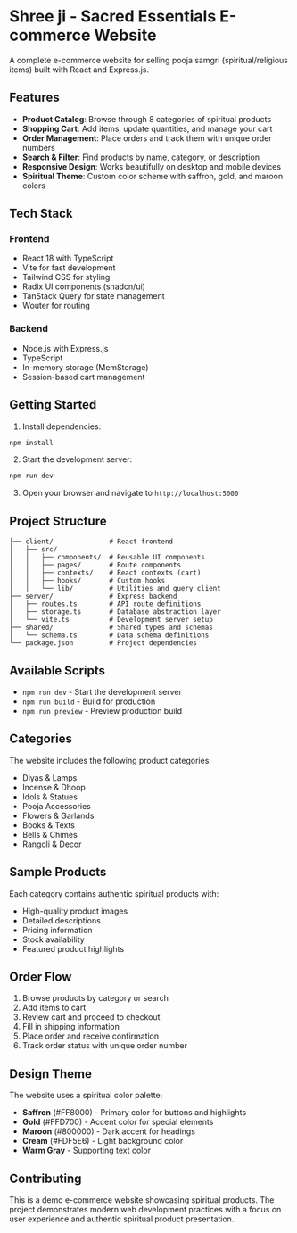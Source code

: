 # Shree ji - Sacred Essentials E-commerce Website

A complete e-commerce website for selling pooja samgri (spiritual/religious items) built with React and Express.js.

## Features

- **Product Catalog**: Browse through 8 categories of spiritual products
- **Shopping Cart**: Add items, update quantities, and manage your cart
- **Order Management**: Place orders and track them with unique order numbers
- **Search & Filter**: Find products by name, category, or description
- **Responsive Design**: Works beautifully on desktop and mobile devices
- **Spiritual Theme**: Custom color scheme with saffron, gold, and maroon colors

## Tech Stack

### Frontend
- React 18 with TypeScript
- Vite for fast development
- Tailwind CSS for styling
- Radix UI components (shadcn/ui)
- TanStack Query for state management
- Wouter for routing

### Backend
- Node.js with Express.js
- TypeScript
- In-memory storage (MemStorage)
- Session-based cart management

## Getting Started

1. Install dependencies:
```bash
npm install
```

2. Start the development server:
```bash
npm run dev
```

3. Open your browser and navigate to `http://localhost:5000`

## Project Structure

```
├── client/              # React frontend
│   ├── src/
│   │   ├── components/  # Reusable UI components
│   │   ├── pages/       # Route components
│   │   ├── contexts/    # React contexts (cart)
│   │   ├── hooks/       # Custom hooks
│   │   └── lib/         # Utilities and query client
├── server/              # Express backend
│   ├── routes.ts        # API route definitions
│   ├── storage.ts       # Database abstraction layer
│   └── vite.ts          # Development server setup
├── shared/              # Shared types and schemas
│   └── schema.ts        # Data schema definitions
└── package.json         # Project dependencies
```

## Available Scripts

- `npm run dev` - Start the development server
- `npm run build` - Build for production
- `npm run preview` - Preview production build

## Categories

The website includes the following product categories:
- Diyas & Lamps
- Incense & Dhoop
- Idols & Statues
- Pooja Accessories
- Flowers & Garlands
- Books & Texts
- Bells & Chimes
- Rangoli & Decor

## Sample Products

Each category contains authentic spiritual products with:
- High-quality product images
- Detailed descriptions
- Pricing information
- Stock availability
- Featured product highlights

## Order Flow

1. Browse products by category or search
2. Add items to cart
3. Review cart and proceed to checkout
4. Fill in shipping information
5. Place order and receive confirmation
6. Track order status with unique order number

## Design Theme

The website uses a spiritual color palette:
- **Saffron** (#FF8000) - Primary color for buttons and highlights
- **Gold** (#FFD700) - Accent color for special elements
- **Maroon** (#800000) - Dark accent for headings
- **Cream** (#FDF5E6) - Light background color
- **Warm Gray** - Supporting text color

## Contributing

This is a demo e-commerce website showcasing spiritual products. The project demonstrates modern web development practices with a focus on user experience and authentic spiritual product presentation.
